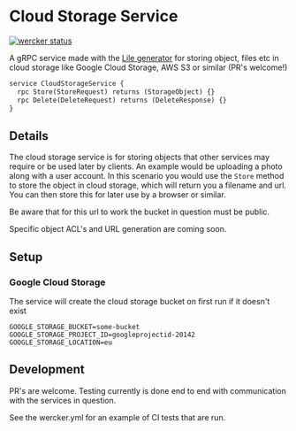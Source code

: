 # Cloud Storage Service
[![wercker status](https://app.wercker.com/status/993e7084c06c3188a225e9f5b307b340/s/master "wercker status")](https://app.wercker.com/project/byKey/993e7084c06c3188a225e9f5b307b340)

A gRPC service made with the [Lile generator](https://github.com/lileio/lile) for storing object, files etc in cloud storage like Google Cloud Storage, AWS S3 or similar (PR's welcome!)

``` protobuf
service CloudStorageService {
  rpc Store(StoreRequest) returns (StorageObject) {}
  rpc Delete(DeleteRequest) returns (DeleteResponse) {}
}
```

## Details

The cloud storage service is for storing objects that other services may require or be used later by clients. An example would be uploading a photo along with a user account. In this scenario you would use the `Store` method to store the object in cloud storage, which will return you a filename and url. You can then store this for later use by a browser or similar.

Be aware that for this url to work the bucket in question must be public.

Specific object ACL's and URL generation are coming soon.

## Setup

### Google Cloud Storage

The service will create the cloud storage bucket on first run if it doesn't exist

```
GOOGLE_STORAGE_BUCKET=some-bucket
GOOGLE_STORAGE_PROJECT_ID=googleprojectid-20142
GOOGLE_STORAGE_LOCATION=eu
```

## Development

PR's are welcome. Testing currently is done end to end with communication with the services in question.

See the wercker.yml for an example of CI tests that are run.
